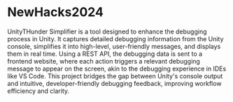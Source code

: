 # NewHacks2024

UnityTHunder Simplifier is a tool designed to enhance the debugging process in Unity. It captures detailed debugging information from the Unity console, simplifies it into high-level, user-friendly messages, and displays them in real time. Using a REST API, the debugging data is sent to a frontend website, where each action triggers a relevant debugging message to appear on the screen, akin to the debugging experience in IDEs like VS Code. This project bridges the gap between Unity's console output and intuitive, developer-friendly debugging feedback, improving workflow efficiency and clarity.
